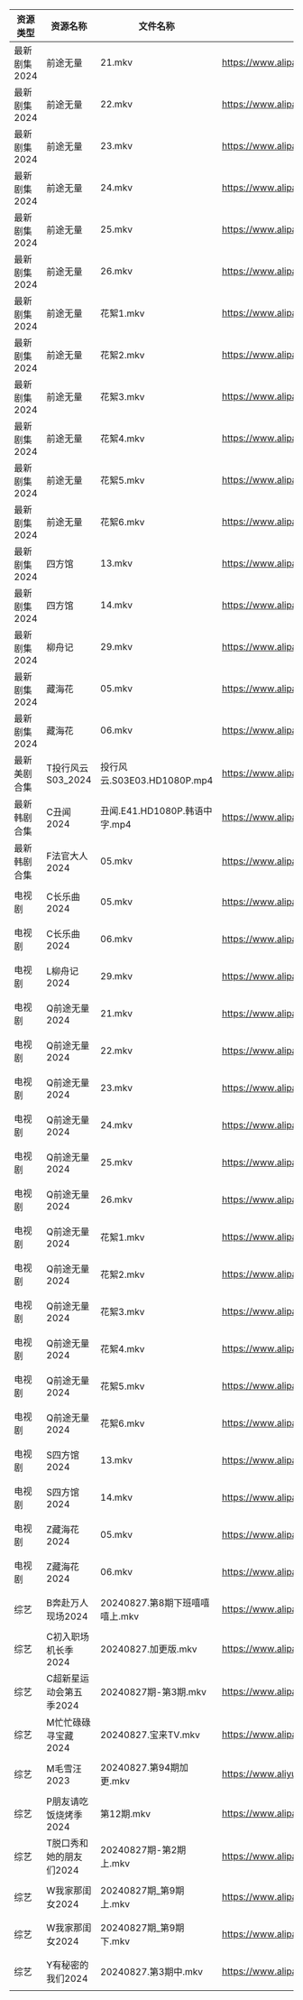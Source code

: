 | 资源类型     | 资源名称           | 文件名称                    | 分享链接                                      | 更新时间                |
| -------- | -------------- | ----------------------- | ----------------------------------------- | ------------------- |
| 最新剧集2024 | 前途无量           | 21.mkv                  | https://www.alipan.com/s/MDNmNKK8Vbm      | 2024-08-27 20:09:45 |
| 最新剧集2024 | 前途无量           | 22.mkv                  | https://www.alipan.com/s/MDNmNKK8Vbm      | 2024-08-27 20:09:45 |
| 最新剧集2024 | 前途无量           | 23.mkv                  | https://www.alipan.com/s/MDNmNKK8Vbm      | 2024-08-27 20:09:44 |
| 最新剧集2024 | 前途无量           | 24.mkv                  | https://www.alipan.com/s/MDNmNKK8Vbm      | 2024-08-27 20:09:44 |
| 最新剧集2024 | 前途无量           | 25.mkv                  | https://www.alipan.com/s/MDNmNKK8Vbm      | 2024-08-27 20:09:44 |
| 最新剧集2024 | 前途无量           | 26.mkv                  | https://www.alipan.com/s/MDNmNKK8Vbm      | 2024-08-27 20:09:43 |
| 最新剧集2024 | 前途无量           | 花絮1.mkv                 | https://www.alipan.com/s/MDNmNKK8Vbm      | 2024-08-27 20:09:43 |
| 最新剧集2024 | 前途无量           | 花絮2.mkv                 | https://www.alipan.com/s/MDNmNKK8Vbm      | 2024-08-27 20:09:43 |
| 最新剧集2024 | 前途无量           | 花絮3.mkv                 | https://www.alipan.com/s/MDNmNKK8Vbm      | 2024-08-27 20:09:42 |
| 最新剧集2024 | 前途无量           | 花絮4.mkv                 | https://www.alipan.com/s/MDNmNKK8Vbm      | 2024-08-27 20:09:42 |
| 最新剧集2024 | 前途无量           | 花絮5.mkv                 | https://www.alipan.com/s/MDNmNKK8Vbm      | 2024-08-27 20:09:42 |
| 最新剧集2024 | 前途无量           | 花絮6.mkv                 | https://www.alipan.com/s/MDNmNKK8Vbm      | 2024-08-27 20:09:41 |
| 最新剧集2024 | 四方馆            | 13.mkv                  | https://www.alipan.com/s/HxiqPNSqj8w      | 2024-08-27 19:09:29 |
| 最新剧集2024 | 四方馆            | 14.mkv                  | https://www.alipan.com/s/HxiqPNSqj8w      | 2024-08-27 19:09:28 |
| 最新剧集2024 | 柳舟记            | 29.mkv                  | https://www.alipan.com/s/t1fKEaAQzkK      | 2024-08-27 19:09:31 |
| 最新剧集2024 | 藏海花            | 05.mkv                  | https://www.alipan.com/s/81dJjy9sZKD      | 2024-08-27 19:09:36 |
| 最新剧集2024 | 藏海花            | 06.mkv                  | https://www.alipan.com/s/81dJjy9sZKD      | 2024-08-27 19:09:36 |
| 最新美剧合集   | T投行风云S03_2024  | 投行风云.S03E03.HD1080P.mp4 | https://www.alipan.com/s/r4CJznux8Zc      | 2024-08-27 18:06:47 |
| 最新韩剧合集   | C丑闻2024        | 丑闻.E41.HD1080P.韩语中字.mp4 | https://www.alipan.com/s/J114XwZcFVg      | 2024-08-27 18:09:07 |
| 最新韩剧合集   | F法官大人2024      | 05.mkv                  | https://www.alipan.com/s/vmXEwsv83mq      | 2024-08-27 00:05:35 |
| 电视剧      | C长乐曲2024       | 05.mkv                  | https://www.alipan.com/s/FqLTUcC4oZY      | 2024-08-27 21:05:23 |
| 电视剧      | C长乐曲2024       | 06.mkv                  | https://www.alipan.com/s/FqLTUcC4oZY      | 2024-08-27 21:05:23 |
| 电视剧      | L柳舟记2024       | 29.mkv                  | https://www.alipan.com/s/4jEpLMVV1fz      | 2024-08-27 19:05:58 |
| 电视剧      | Q前途无量2024      | 21.mkv                  | https://www.alipan.com/s/Ka2NA5xnBYo      | 2024-08-27 20:06:13 |
| 电视剧      | Q前途无量2024      | 22.mkv                  | https://www.alipan.com/s/Ka2NA5xnBYo      | 2024-08-27 20:06:13 |
| 电视剧      | Q前途无量2024      | 23.mkv                  | https://www.alipan.com/s/Ka2NA5xnBYo      | 2024-08-27 20:06:12 |
| 电视剧      | Q前途无量2024      | 24.mkv                  | https://www.alipan.com/s/Ka2NA5xnBYo      | 2024-08-27 20:06:12 |
| 电视剧      | Q前途无量2024      | 25.mkv                  | https://www.alipan.com/s/Ka2NA5xnBYo      | 2024-08-27 20:06:11 |
| 电视剧      | Q前途无量2024      | 26.mkv                  | https://www.alipan.com/s/Ka2NA5xnBYo      | 2024-08-27 20:06:11 |
| 电视剧      | Q前途无量2024      | 花絮1.mkv                 | https://www.alipan.com/s/Ka2NA5xnBYo      | 2024-08-27 20:06:11 |
| 电视剧      | Q前途无量2024      | 花絮2.mkv                 | https://www.alipan.com/s/Ka2NA5xnBYo      | 2024-08-27 20:06:10 |
| 电视剧      | Q前途无量2024      | 花絮3.mkv                 | https://www.alipan.com/s/Ka2NA5xnBYo      | 2024-08-27 20:06:10 |
| 电视剧      | Q前途无量2024      | 花絮4.mkv                 | https://www.alipan.com/s/Ka2NA5xnBYo      | 2024-08-27 20:06:10 |
| 电视剧      | Q前途无量2024      | 花絮5.mkv                 | https://www.alipan.com/s/Ka2NA5xnBYo      | 2024-08-27 20:06:09 |
| 电视剧      | Q前途无量2024      | 花絮6.mkv                 | https://www.alipan.com/s/Ka2NA5xnBYo      | 2024-08-27 20:06:09 |
| 电视剧      | S四方馆2024       | 13.mkv                  | https://www.alipan.com/s/e7EuyRadZps      | 2024-08-27 20:06:26 |
| 电视剧      | S四方馆2024       | 14.mkv                  | https://www.alipan.com/s/e7EuyRadZps      | 2024-08-27 20:06:25 |
| 电视剧      | Z藏海花2024       | 05.mkv                  | https://www.alipan.com/s/zqg7QsAadFY      | 2024-08-27 19:06:58 |
| 电视剧      | Z藏海花2024       | 06.mkv                  | https://www.alipan.com/s/zqg7QsAadFY      | 2024-08-27 19:06:58 |
| 综艺       | B奔赴万人现场2024    | 20240827.第8期下班嘻嘻嘻上.mkv  | https://www.alipan.com/s/4u7m3VMcqux      | 2024-08-27 14:07:15 |
| 综艺       | C初入职场机长季2024   | 20240827.加更版.mkv        | https://www.alipan.com/s/a9hmC3o2B18      | 2024-08-27 14:07:18 |
| 综艺       | C超新星运动会第五季2024 | 20240827期-第3期.mkv       | https://www.alipan.com/s/jRZmBqCoSKT      | 2024-08-27 14:07:23 |
| 综艺       | M忙忙碌碌寻宝藏2024   | 20240827.宝来TV.mkv       | https://www.alipan.com/s/TtfyudAgS8v      | 2024-08-27 14:07:52 |
| 综艺       | M毛雪汪2023       | 20240827.第94期加更.mkv     | https://www.aliyundrive.com/s/asPqfgPRqAg | 2024-08-27 14:07:55 |
| 综艺       | P朋友请吃饭烧烤季2024  | 第12期.mkv                | https://www.alipan.com/s/RpVhFwcaT8c      | 2024-08-27 19:07:56 |
| 综艺       | T脱口秀和她的朋友们2024 | 20240827期-第2期上.mkv      | https://www.alipan.com/s/MNa2s9FkJzL      | 2024-08-27 20:08:34 |
| 综艺       | W我家那闺女2024     | 20240827期_第9期上.mkv      | https://www.alipan.com/s/6Zh3yAep1kC      | 2024-08-27 14:08:48 |
| 综艺       | W我家那闺女2024     | 20240827期_第9期下.mkv      | https://www.alipan.com/s/6Zh3yAep1kC      | 2024-08-27 14:08:48 |
| 综艺       | Y有秘密的我们2024    | 20240827.第3期中.mkv       | https://www.alipan.com/s/knSE43DBBa6      | 2024-08-27 14:08:59 |
